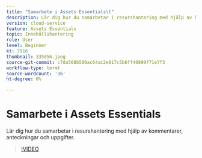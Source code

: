 ```yaml
---
title: "Samarbete i Assets Essentials\t"
description: Lär dig hur du samarbetar i resurshantering med hjälp av kommentarer, anteckningar och uppgifter.
version: cloud-service
feature: Assets Essentials
topic: Innehållshantering
role: User
level: Beginner
kt: 7916
thumbnail: 335856.jpeg
source-git-commit: c7da508b500ac64ac2e817c5b6ff40899f71e7f3
workflow-type: tm+mt
source-wordcount: '36'
ht-degree: 0%

---
```



# Samarbete i Assets Essentials

Lär dig hur du samarbetar i resurshantering med hjälp av kommentarer, anteckningar och uppgifter.

>[!VIDEO](https://video.tv.adobe.com/v/335856/?quality=12&learn=on)
